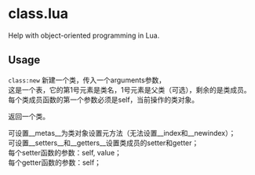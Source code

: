 # class.lua
Help with object-oriented programming in Lua.

## Usage
`class:new`
新建一个类，传入一个arguments参数，  
这是一个表，它的第1号元素是类名，1号元素是父类（可选），剩余的是类成员。  
每个类成员函数的第一个参数必须是self，当前操作的类对象。  

返回一个类。  

可设置__metas__为类对象设置元方法（无法设置__index和__newindex）；  
可设置__setters__和__getters__设置类成员的setter和getter；  
每个setter函数的参数：self, value；  
每个getter函数的参数：self；  

